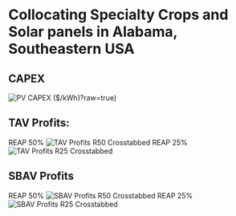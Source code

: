 # Collocating Specialty Crops and Solar panels in Alabama, Southeastern USA

## CAPEX
![PV CAPEX ($/kWh)](https://github.com/bijubjs/Agrivoltaics-alabama/blob/main/Plots/CAPEX%20Solar%20Panels.png)?raw=true)

## TAV Profits:
REAP 50%
![TAV Profits R50 Crosstabbed](https://github.com/bijubjs/Agrivoltaics-alabama/blob/main/Plots/TAV%20Profits%20Ctab%20R50.png?raw=true)
REAP 25%
![TAV Profits R25 Crosstabbed](https://github.com/bijubjs/Agrivoltaics-alabama/blob/main/Plots/TAV%20Profits%20Ctab%20R25.png?raw=true)

## SBAV Profits
REAP 50%
![SBAV Profits R50 Crosstabbed](https://github.com/bijubjs/Agrivoltaics-alabama/blob/main/Plots/SBAV%20Profits%20Ctab%20R50.png?raw=true)
REAP 25%
![SBAV Profits R25 Crosstabbed](https://github.com/bijubjs/Agrivoltaics-alabama/blob/main/Plots/SBAV%20Profits%20Ctab%20R25.png?raw=true)
